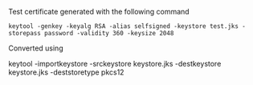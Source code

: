 
Test certificate generated with the following command

``keytool -genkey -keyalg RSA -alias selfsigned -keystore test.jks -storepass password -validity 360 -keysize 2048``


Converted using

keytool -importkeystore -srckeystore keystore.jks -destkeystore keystore.jks -deststoretype pkcs12